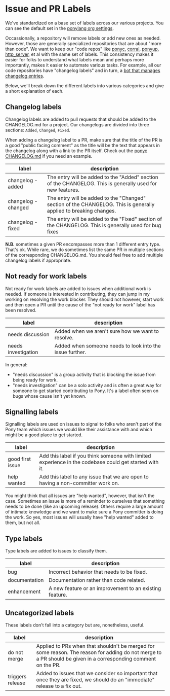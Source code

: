 # Issue and PR Labels

We've standardized on a base set of labels across our various projects. You can see the default set in the [ponylang org settings](https://github.com/organizations/ponylang/settings/repository-defaults).

Occassionally, a repository will remove labels or add new ones as needed. However, those are generally specialized repositories that are about "more than code". We want to keep our "code repos" like [ponyc](https://github.com/ponylang/ponyc), [corral](https://github.com/ponylang/corral), [ponyup](https://github.com/ponylang/ponyup), [http_server](https://github.com/ponylang/http_server), et al with the same set of labels. This consistency makes it easier for folks to understand what labels mean and perhaps more importantly, makes it easier to automate various tasks. For example, all our code repositories have "changelog labels" and in turn, a [bot that manages changelog entries](https://github.com/ponylang/changelog-bot-action).

Below, we'll break down the different labels into various categories and give a short explanation of each.

## Changelog labels

Changelog labels are added to pull requests that should be added to the CHANGELOG.md for a project. Our changelogs are divided into three sections: `Added`, `Changed`, `Fixed`.

When adding a changelog label to a PR, make sure that the title of the PR is a good "public facing comment" as the title will be the text that appears in the changelog along with a link to the PR itself. Check out the [ponyc CHANGELOG.md](https://github.com/ponylang/ponyc/blob/main/CHANGELOG.md) if you need an example.

| label | description |
| --- | --- |
| changelog - added | The entry will be added to the "Added" section of the CHANGELOG. This is generally used for new features. |
| changelog - changed | The entry will be added to the "Changed" section of the CHANGELOG. This is generally applied to breaking changes. |
| changelog - fixed | The entry will be added to the "Fixed" section of the CHANGELOG. This is generally used for bug fixes |

**N.B.** sometimes a given PR encompasses more than 1 different entry type. That's ok. While rare, we do sometimes list the same PR in multiple sections of the corresponding CHANGELOG.md. You should feel free to add multiple changelog labels if appropriate.

## Not ready for work labels

Not ready for work labels are added to issues when additional work is needed. If someone is interested in contributing, they can jump in my working on resolving the work blocker. They should not however, start work and then open a PR until the cause of the "not ready for work" label has been resolved.

| label | description |
| --- | --- |
| needs discussion | Added when we aren't sure how we want to resolve. |
| needs investigation | Added when someone needs to look into the issue further.|

In general:

* "needs discussion" is a group activity that is blocking the issue from being ready for work.
* "needs investigation" can be a solo activity and is often a great way for someone to get started contributing to Pony. It's a label often seen on bugs whose cause isn't yet known.

## Signalling labels

Signalling labels are used on issues to signal to folks who aren't part of the Pony team which issues we would like their assistance with and which might be a good place to get started.

| label | description |
| --- | --- |
| good first issue | Add this label if you think someone with limited experience in the codebase could get started with it. |
| help wanted | Add this label to any issue that we are open to having a non-committer work on. |

You might think that all issues are "help wanted", however, that isn't the case. Sometimes an issue is more of a reminder to ourselves that something needs to be done (like an upcoming release). Others require a large amount of intimate knowledge and we want to make sure a Pony committer is doing the work.
So yes, most issues will usually have "help wanted" added to them, but not all.

## Type labels

Type labels are added to issues to classify them.

| label | description |
| --- | --- |
| bug | Incorrect behavior that needs to be fixed. |
| documentation | Documentation rather than code related. |
| enhancement | A new feature or an improvement to an existing feature. |

## Uncategorized labels

These labels don't fall into a category but are, nonetheless, useful.

| label | description |
| --- | --- |
| do not merge | Applied to PRs when that shouldn't be merged for some reason. The reason for adding do not merge to a PR should be given in a corresponding comment on the PR. |
| triggers release | Added to issues that we consider so important that once they are fixed, we should do an "immediate" release to a fix out. |

